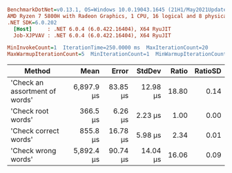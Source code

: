 ``` ini

BenchmarkDotNet=v0.13.1, OS=Windows 10.0.19043.1645 (21H1/May2021Update)
AMD Ryzen 7 5800H with Radeon Graphics, 1 CPU, 16 logical and 8 physical cores
.NET SDK=6.0.202
  [Host]     : .NET 6.0.4 (6.0.422.16404), X64 RyuJIT
  Job-XJPVAV : .NET 6.0.4 (6.0.422.16404), X64 RyuJIT

MinInvokeCount=1  IterationTime=250.0000 ms  MaxIterationCount=20  
MaxWarmupIterationCount=5  MinIterationCount=1  MinWarmupIterationCount=1  

```
|                         Method |       Mean |    Error |   StdDev | Ratio | RatioSD |
|------------------------------- |-----------:|---------:|---------:|------:|--------:|
| &#39;Check an assortment of words&#39; | 6,897.9 μs | 83.85 μs | 12.98 μs | 18.80 |    0.14 |
|             &#39;Check root words&#39; |   366.5 μs |  6.26 μs |  2.23 μs |  1.00 |    0.00 |
|          &#39;Check correct words&#39; |   855.8 μs | 16.78 μs |  5.98 μs |  2.34 |    0.01 |
|            &#39;Check wrong words&#39; | 5,892.4 μs | 90.74 μs | 14.04 μs | 16.06 |    0.09 |

